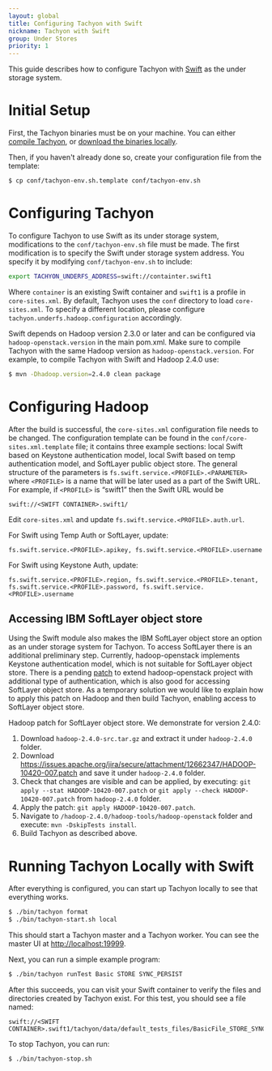```yaml
---
layout: global
title: Configuring Tachyon with Swift
nickname: Tachyon with Swift
group: Under Stores
priority: 1
---
```


This guide describes how to configure Tachyon with
[Swift](http://docs.openstack.org/developer/swift/) as the under storage system.

# Initial Setup

First, the Tachyon binaries must be on your machine. You can either
[compile Tachyon](Building-Tachyon-Master-Branch.html), or
[download the binaries locally](Running-Tachyon-Locally.html).

Then, if you haven't already done so, create your configuration file from the template:

```bash
$ cp conf/tachyon-env.sh.template conf/tachyon-env.sh
```

# Configuring Tachyon

To configure Tachyon to use Swift as its under storage system, modifications to the
`conf/tachyon-env.sh` file must be made. The first modification is to specify the Swift under
storage system address. You specify it by modifying `conf/tachyon-env.sh` to include:

```bash
export TACHYON_UNDERFS_ADDRESS=swift://containter.swift1
```

Where `container` is an existing Swift container and `swift1` is a profile in `core-sites.xml`. By
default, Tachyon uses the `conf` directory to load `core-sites.xml`. To specify a different location,
please configure `tachyon.underfs.hadoop.configuration` accordingly.

Swift depends on Hadoop version 2.3.0 or later and can be configured via `hadoop-openstack.version`
in the main pom.xml. Make sure to compile Tachyon with the same Hadoop version as
`hadoop-openstack.version`. For example, to compile Tachyon with Swift and Hadoop 2.4.0 use:

```bash
$ mvn -Dhadoop.version=2.4.0 clean package
```

# Configuring Hadoop

After the build is successful, the `core-sites.xml` configuration file needs to be changed. The 
configuration template can be found in the `conf/core-sites.xml.template` file; it
contains three example sections: local Swift based on Keystone authentication model, local Swift
based on temp authentication model, and SoftLayer public object store. The general structure of the
parameters is `fs.swift.service.<PROFILE>.<PARAMETER>` where `<PROFILE>` is a name that will be
later used as a part of the Swift URL. For example, if `<PROFILE>` is “swift1” then the Swift URL
would be

	swift://<SWIFT CONTAINER>.swift1/

Edit `core-sites.xml` and update `fs.swift.service.<PROFILE>.auth.url`.

For Swift using Temp Auth or SoftLayer, update:

	fs.swift.service.<PROFILE>.apikey, fs.swift.service.<PROFILE>.username

For Swift using Keystone Auth, update:

	fs.swift.service.<PROFILE>.region, fs.swift.service.<PROFILE>.tenant,
	fs.swift.service.<PROFILE>.password, fs.swift.service.<PROFILE>.username

## Accessing IBM SoftLayer object store

Using the Swift module also makes the IBM SoftLayer object store an option as an under storage
system for Tachyon. To access SoftLayer there is an additional preliminary step. Currently,
hadoop-openstack implements Keystone authentication model, which is not suitable for SoftLayer
object store. There is a pending [patch](https://issues.apache.org/jira/browse/HADOOP-10420) to
extend hadoop-openstack project with additional type of authentication, which is also good for
accessing SoftLayer object store. As a temporary solution we would like to explain how to apply this
patch on Hadoop and then build Tachyon, enabling access to SoftLayer object store.

Hadoop patch for SoftLayer object store. We demonstrate for version 2.4.0:

1.	Download `hadoop-2.4.0-src.tar.gz` and extract it under `hadoop-2.4.0` folder.
2.	Download https://issues.apache.org/jira/secure/attachment/12662347/HADOOP-10420-007.patch and
save it under `hadoop-2.4.0` folder.
3.	Check that changes are visible and can be applied, by executing:
`git apply --stat HADOOP-10420-007.patch` or `git apply --check HADOOP-10420-007.patch` from
`hadoop-2.4.0` folder.
4.	Apply the patch: `git apply HADOOP-10420-007.patch`.
5.	Navigate to `/hadoop-2.4.0/hadoop-tools/hadoop-openstack` folder and execute: `mvn -DskipTests
install`.
6.	Build Tachyon as described above.

# Running Tachyon Locally with Swift

After everything is configured, you can start up Tachyon locally to see that everything works.

```bash
$ ./bin/tachyon format
$ ./bin/tachyon-start.sh local
```

This should start a Tachyon master and a Tachyon worker. You can see the master UI at
[http://localhost:19999](http://localhost:19999).

Next, you can run a simple example program:

```bash
$ ./bin/tachyon runTest Basic STORE SYNC_PERSIST
```

After this succeeds, you can visit your Swift container to verify the files and directories created
by Tachyon exist. For this test, you should see a file named:

    swift://<SWIFT CONTAINER>.swift1/tachyon/data/default_tests_files/BasicFile_STORE_SYNC_PERSIST

To stop Tachyon, you can run:

```bash
$ ./bin/tachyon-stop.sh
```
